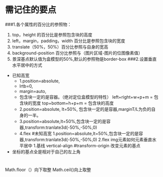 # 需记住的要点
###1.各个属性的百分比的参照物：
1. top，height 的百分比是参照包含块的高度
2. left，margin，padding，width 百分比是参照包含块的宽度
3. translate（50%，50%）百分比参照与自身的宽高
4. background-position 百分比参照与（图片区域-图片的位图像素值）
5. 景深基点默认值为盒模型的50%,默认的参照物是border-box
###2.设置垂直水平居中的方式
* 已知高宽
	* 1.position=absolute,
	* lrtb=0,
	* margin=auto,
	* 包含块一定的是容器。（绝对定位盒模型的特性）
	left+right+w+p+m = 包含块的宽度
	top+bottom+h+p+m = 包含块的高度
	* 2.position=absolute,
	lt=50%,
	包含块一定的是容器,marginT/L为负的自身的一半。
	* 3.position=absolute,lt=50%,包含块一定的是容器,transform:tranlate3d(-50%,-50%,0)
	* 4.flex
#未知高宽
	1.position=absolute,lt=50%,包含块一定的是容器,transform:tranlate3d(-50%,-50%,0)
	2.flex
	img元素如何元素垂直水平居中
	1.基线
		vertical-align
#transform-origin
  改变元素的基点
 * 坐标的基点全是相对于自己的左上角
#
Math.floor（）向下取整
Math.ceil()向上取整